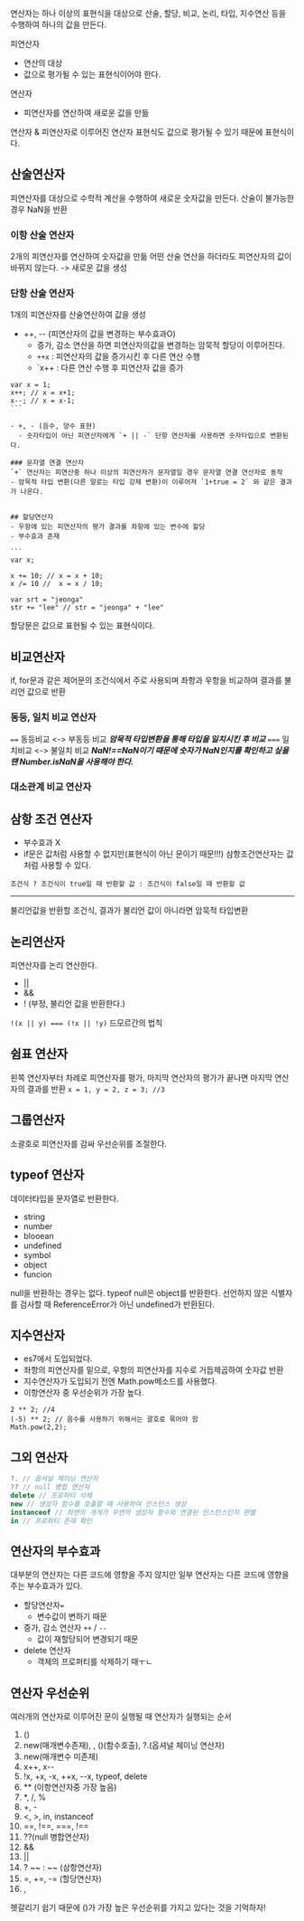 연산자는 하나 이상의 표현식을 대상으로 산술, 할당, 비교, 논리, 타입, 지수연산 등을 수행하여 하나의 값을 만든다.

피연산자

- 연산의 대상
- 값으로 평가될 수 있는 표현식이어야 한다.

연산자

- 피연산자를 연산하여 새로운 값을 만듦

연산자 & 피연산자로 이루어진 연산자 표현식도 값으로 평가될 수 있기 때문에 표현식이다.

## 산술연산자

피연산자를 대상으로 수학적 계산을 수행하여 새로운 숫자값을 만든다.
산술이 불가능한 경우 NaN을 반환

### 이항 산술 연산자

2개의 피연산자를 연산하여 숫자값을 만듦
어떤 산술 연산을 하더라도 피연산자의 값이 바뀌지 않는다. -> 새로운 값을 생성

### 단항 산술 연산자

1개의 피연산자를 산술연산하여 값을 생성

- ++, -- (피연산자의 값을 변경하는 부수효과O)
  - 증가, 감소 연산을 하면 피연산자의값을 변경하는 암묵적 할당이 이루어진다.
  - `++x` : 피연산자의 값을 증가시킨 후 다른 연산 수행
  - `x++ : 다른 연산 수행 후 피연산자 값을 증가

````
var x = 1;
x++; // x = x+1;
x--; // x = x-1;
```

- +, - (음수, 양수 표현)
  - 숫자타입이 아닌 피연산자에게 `+ || -` 단항 연산자를 사용하면 숫자타입으로 변환된다.

### 문자열 연결 연산자
`+` 연산자는 피연산중 하나 이상의 피연산자가 문자열일 경우 문자열 연결 연산자로 동작
- 암묵적 타입 변환(다른 말로는 타입 강제 변환)이 이루어져 `1+true = 2` 와 같은 결과가 나온다.


## 할당연산자
- 우항에 있는 피연산자의 평가 결과를 좌항에 있는 변수에 할당
- 부수효과 존재

```
var x;

x += 10; // x = x + 10;
x /= 10 //  x = x / 10;

var srt = "jeonga"
str += "lee" // str = "jeonga" + "lee"
````

할당문은 값으로 표현될 수 있는 표현식이다.

## 비교연산자

if, for문과 같은 제어문의 조건식에서 주로 사용되며 좌항과 우항을 비교하여 결과를 불리언 값으로 반환

### 동등, 일치 비교 연산자

`==` 동등비교 <-> 부동등 비교 <b><i>암묵적 타입변환을 통해 타입을 일치시킨 후 비교</i></b>
`===` 일치비교 <-> 불일치 비교 <b><i>NaN!==NaN이기 떄문에 숫자가 NaN인지를 확인하고 싶을 땐 Number.isNaN을 사용해야 한다.</i></b>

### 대소관계 비교 연산자

## 삼항 조건 연산자

- 부수효과 X
- if문은 값처럼 사용할 수 없지만(표현식이 아닌 문이기 때문!!!) 삼항조건연산자는 값처럼 사용할 수 있다.

`조건식 ? 조건식이 true일 때 반환할 값 : 조건식이 false일 때 반환할 값`

---

불리언값을 반환할 조건식, 결과가 불리언 값이 아니라면 암묵적 타입변환

## 논리연산자

피연산자를 논리 연산한다.

- ||
- &&
- ! (부정, 불리언 값을 반환한다.)

`!(x || y) === (!x || !y)` 드모르간의 법칙

## 쉼표 연산자

왼쪽 연산자부터 차례로 피연산자를 평가, 마지막 연산자의 평가가 끝나면 마지막 연산자의 결과를 반환
`x = 1, y = 2, z = 3; //3`

## 그룹연산자

소괄호로 피연산자를 감싸 우선순위를 조절한다.

## typeof 연산자

데이터타입을 문자열로 반환한다.

- string
- number
- blooean
- undefined
- symbol
- object
- funcion

null을 반환하는 경우는 없다. typeof null은 object를 반환한다.
선언하지 않은 식별자를 검사할 때 ReferenceError가 아닌 undefined가 반환된다.

## 지수연산자

- es7에서 도입되었다.
- 좌항의 피연산자를 밑으로, 우항의 피연산자를 지수로 거듭제곱하여 숫자값 반환
- 지수연산자가 도입되기 전엔 Math.pow메소드를 사용했다.
- 이항연산자 중 우선순위가 가장 높다.

```
2 ** 2; //4
(-5) ** 2; // 음수를 사용하기 위해서는 괄호로 묶어야 함
Math.pow(2,2);
```

## 그외 연산자

```js
?. // 옵셔널 체이닝 연산자
?? // null 병합 연산자
delete // 프로퍼티 삭제
new // 생성자 함수를 호출할 때 사용하여 인스턴스 생성
instanceof // 좌변의 개게가 우변의 생성자 함수와 연결된 인스턴스인지 판별
in // 프로퍼티 존재 확인
```

## 연산자의 부수효과

대부분의 연산자는 다른 코드에 영향을 주지 않지만 일부 연산자는 다른 코드에 영향을 주는 부수효과가 있다.

- 할당연산자`=`
  - 변수값이 변하기 때문
- 증가, 감소 연산자 `++` / `--`
  - 값이 재할당되어 변경되기 때문
- delete 연산자
  - 객체의 프로퍼티를 삭제하기 때ㅜㄴ

## 연산자 우선순위

여러개의 연산자로 이루어진 문이 실행될 때 연산자가 실행되는 순서

1. ()
2. new(매개변수존재), [](프로퍼티접근), ()(함수호출), ?.(옵셔널 체이닝 연산자)
3. new(매개변수 미존재)
4. x++, x--
5. !x, +x, -x, ++x, --x, typeof, delete
6. \*\* (이항연산자중 가장 높음)
7. \*, /, %
8. +, -
9. <, >, in, instanceof
10. ==, !==, ===, !==
11. ??(null 병합연산자)
12. &&
13. ||
14. ? ~~ : ~~ (삼항연산자)
15. =, +=, -= (할당연산자)
16. ,

헷갈리기 쉽기 때문에 ()가 가장 높은 우선순위를 가지고 있다는 것을 기억하자!
